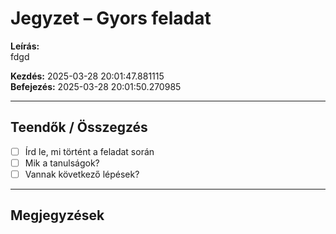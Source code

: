 # Jegyzet – Gyors feladat

**Leírás:**  
fdgd

**Kezdés:** 2025-03-28 20:01:47.881115  
**Befejezés:** 2025-03-28 20:01:50.270985

---

## Teendők / Összegzés

- [ ] Írd le, mi történt a feladat során
- [ ] Mik a tanulságok?
- [ ] Vannak következő lépések?

---

## Megjegyzések

<!-- Ide jöhet bármilyen további jegyzet -->
